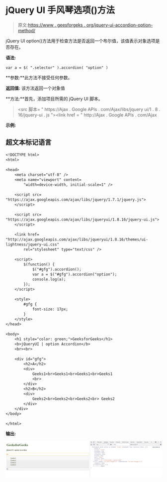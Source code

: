 # jQuery UI 手风琴选项()方法

> 原文:[https://www . geesforgeks . org/jquery-ui-accordion-option-method/](https://www.geeksforgeeks.org/jquery-ui-accordion-option-method/)

jQuery UI option()方法用于检查方法是否返回一个布尔值，该值表示对象选项是否存在。

**语法:**

```
var a = $( ".selector" ).accordion( "option" )
```

**参数:**此方法不接受任何参数。

**返回值:** 该方法返回一个对象值

**方法:**首先，添加项目所需的 jQuery UI 脚本。

> <src 脚本= " https://Ajax . Google APIs . com/Ajax/libs/jquery ui/1 . 8 . 16/jquery-ui . js "></script><link href = " http://Ajax . Google APIs . com/Ajax

**示例:**

## 超文本标记语言

```
<!DOCTYPE html>
<html>

<head>
    <meta charset="utf-8" />
    <meta name="viewport" content=
        "width=device-width, initial-scale=1" />

    <script src=
"https://ajax.googleapis.com/ajax/libs/jquery/1.7.1/jquery.js">
    </script>

    <script src=
"https://ajax.googleapis.com/ajax/libs/jqueryui/1.8.16/jquery-ui.js">
    </script>

    <link href=
"http://ajax.googleapis.com/ajax/libs/jqueryui/1.8.16/themes/ui-lightness/jquery-ui.css"
        rel="stylesheet" type="text/css" />

    <script>
        $(function() {
            $("#gfg").accordion();
            var a = $("#gfg").accordion("option");
            console.log(a);
        });
    </script>

    <style>
        #gfg {
            font-size: 17px;
        }
    </style>
</head>

<body>
    <h1 style="color: green;">GeeksforGeeks</h1>
    <b>jQueryUI | option Accordion</b>
    <br><br>

    <div id="gfg">
        <h2>A</h2>
        <div>
            Geeks1<br>Geeks1<br>Geeks1<br>Geeks1
            <br>
        </div>
        <h2>B</h2>
        <div>
            Geeks2<br>Geeks2<br>Geeks2<br> Geeks2
        </div>
    </div>
</body>

</html>
```

**输出:**

![](img/94482f3c21b15ed7444a03be9942d305.png)